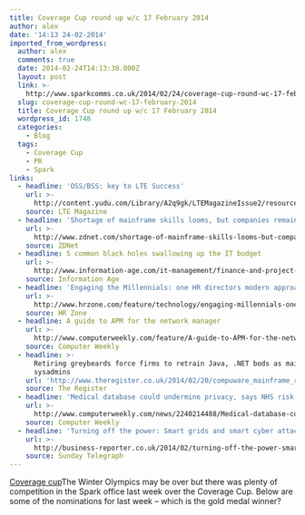 ```yaml
---
title: Coverage Cup round up w/c 17 February 2014
author: alex
date: '14:13 24-02-2014'
imported_from_wordpress:
  author: alex
  comments: true
  date: 2014-02-24T14:13:38.000Z
  layout: post
  link: >-
    http://www.sparkcomms.co.uk/2014/02/24/coverage-cup-round-wc-17-february-2014/
  slug: coverage-cup-round-wc-17-february-2014
  title: Coverage Cup round up w/c 17 February 2014
  wordpress_id: 1748
  categories:
    - Blog
  tags:
    - Coverage Cup
    - PR
    - Spark
links:
  - headline: 'OSS/BSS: key to LTE Success'
    url: >-
      http://content.yudu.com/Library/A2q9gk/LTEMagazineIssue2/resources/index.htm?referrerUrl=
    source: LTE Magazine
  - headline: 'Shortage of mainframe skills looms, but companies remain in denial'
    url: >-
      http://www.zdnet.com/shortage-of-mainframe-skills-looms-but-companies-remain-in-denial-7000026445/
    source: ZDNet
  - headline: 5 common black holes swallowing up the IT budget
    url: >-
      http://www.information-age.com/it-management/finance-and-project-management/123457743/5-common-black-holes-swallowing-it-budget
    source: Information Age
  - headline: 'Engaging the Millennials: one HR directors modern approach to technology'
    url: >-
      http://www.hrzone.com/feature/technology/engaging-millennials-one-hr-directors-modern-approach-technology/142933
    source: HR Zone
  - headline: A guide to APM for the network manager
    url: >-
      http://www.computerweekly.com/feature/A-guide-to-APM-for-the-network-engineer
    source: Computer Weekly
  - headline: >-
      Retiring greybeards force firms to retrain Java, .NET bods as mainframe
      sysadmins
    url: 'http://www.theregister.co.uk/2014/02/20/compuware_mainframe_retirements/'
    source: The Register
  - headline: 'Medical database could undermine privacy, says NHS risk assessment'
    url: >-
      http://www.computerweekly.com/news/2240214488/Medical-database-could-undermine-privacy-says-NHS-risk-assessment
    source: Computer Weekly
  - headline: 'Turning off the power: Smart grids and smart cyber attacks'
    url: >-
      http://business-reporter.co.uk/2014/02/turning-off-the-power-smart-grids-and-smart-cyber-attacks/
    source: Sunday Telegraph
---
```

[Coverage cup](Coverage-cup-167x300.jpg)The Winter Olympics may be over but there was plenty of competition in the Spark office last week over the Coverage Cup. Below are some of the nominations for last week – which is the gold medal winner?
